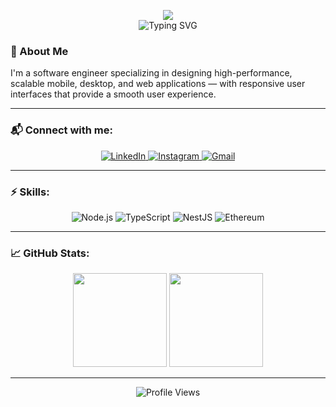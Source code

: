 <!-- واجهة علوية جميلة + كتابة متحركة بدون مسافة بينهم -->
<p align="center">
  <img src="https://capsule-render.vercel.app/api?type=waving&color=0:007ACC,100:0F2027&height=220&section=header&text=Abdallah%20Zaitoun&fontSize=44&fontColor=ffffff&animation=fadeIn&textY=35" />
  <br/>
  <img src="https://readme-typing-svg.herokuapp.com?font=Fira+Code&weight=600&size=22&pause=1000&color=007ACC&center=true&vCenter=true&width=600&lines=Software+Engineer;Mobile+%26+Desktop+Application+Developer;Front-End+Developer+%7C+Robots" alt="Typing SVG" />
</p>


### 👋 About Me

I'm a software engineer specializing in designing high-performance, scalable mobile, desktop, and web applications — with responsive user interfaces that provide a smooth user experience.

---

### 📬 Connect with me:

<p align="center">
  <a href="https://www.linkedin.com/in/abdallah-zaitoun-133754348?utm_source=share&utm_campaign=share_via&utm_content=profile&utm_medium=android_app">
    <img src="https://img.shields.io/badge/-LinkedIn-0077B5?style=flat-square&logo=linkedin&logoColor=white" alt="LinkedIn"/>
  </a>
  <a href="https://www.instagram.com/alghayib_3z22?igsh=ZWg1Ym8xazFxem52">
    <img src="https://img.shields.io/badge/-Instagram-e4405f?style=flat-square&logo=instagram&logoColor=white" alt="Instagram"/>
  </a>
  <a href="mailto:abdallahzaytoon42@gmail.com">
    <img src="https://img.shields.io/badge/-Gmail-d14836?style=flat-square&logo=gmail&logoColor=white" alt="Gmail"/>
  </a>
</p>

---

### ⚡ Skills:

<p align="center">
  <img src="https://img.shields.io/badge/Node.js-339933?style=flat&logo=nodedotjs&logoColor=white" alt="Node.js"/>
  <img src="https://img.shields.io/badge/TypeScript-007ACC?style=flat&logo=typescript&logoColor=white" alt="TypeScript"/>
  <img src="https://img.shields.io/badge/NestJS-E0234E?style=flat&logo=nestjs&logoColor=white" alt="NestJS"/>
  <img src="https://img.shields.io/badge/Ethereum-3C3C3D?style=flat&logo=ethereum&logoColor=white" alt="Ethereum"/>
</p>

---

### 📈 GitHub Stats:

<p align="center">
  <img src="https://github-readme-stats.vercel.app/api?username=abdallah3z22&show_icons=true&theme=tokyonight&hide_border=true" height="150px" />
  <img src="https://github-readme-streak-stats.herokuapp.com/?user=abdallah3z22&theme=tokyonight&hide_border=true" height="150px" />
</p>

---

<p align="center">
  <img src="https://komarev.com/ghpvc/?username=abdallah3z22&style=flat-square&color=blue" alt="Profile Views" />
</p>
